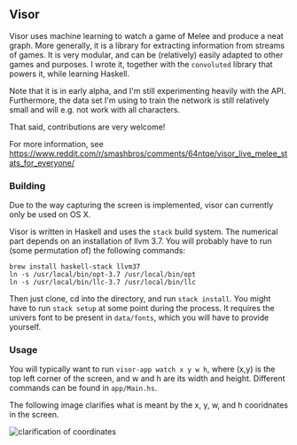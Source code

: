 ## Visor

Visor uses machine learning to watch a game of Melee and produce a neat graph.
More generally, it is a library for extracting information from streams of games.
It is very modular, and can be (relatively) easily adapted to other games and purposes.
I wrote it, together with the `convoluted` library that powers it, while learning Haskell.

Note that it is in early alpha, and I'm still experimenting heavily with the API.
Furthermore, the data set I'm using to train the network is still relatively small and will e.g. not work with all characters.

That said, contributions are very welcome!

For more information, see https://www.reddit.com/r/smashbros/comments/64ntqe/visor_live_melee_stats_for_everyone/

### Building
Due to the way capturing the screen is implemented, visor can currently only be used on OS X.

Visor is written in Haskell and uses the `stack` build system.
The numerical part depends on an installation of llvm 3.7.
You will probably have to run (some permutation of) the following commands:
```
brew install haskell-stack llvm37
ln -s /usr/local/bin/opt-3.7 /usr/local/bin/opt
ln -s /usr/local/bin/llc-3.7 /usr/local/bin/llc
```
Then just clone, cd into the directory, and run `stack install`.
You might have to run `stack setup` at some point during the process.
It requires the univers font to be present in `data/fonts`, which you will have to provide yourself.

### Usage
You will typically want to run `visor-app watch x y w h`, where (x,y) is the top left corner of the screen, and w and h are its width and height.
Different commands can be found in `app/Main.hs`.

The following image clarifies what is meant by the x, y, w, and h cooridnates in the screen.

![clarification of coordinates](https://cloud.githubusercontent.com/assets/5967501/24888264/d16c2b04-1e27-11e7-88b4-941ac4d62c3c.png)
